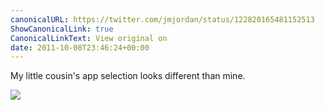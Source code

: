 ```yaml
---
canonicalURL: https://twitter.com/jmjordan/status/122820165481152513
ShowCanonicalLink: true
CanonicalLinkText: View original on
date: 2011-10-08T23:46:24+00:00
---
```

My little cousin's app selection looks different than mine.

![](/images/122820165481152513-AbRYSi8CQAAMNaw.jpg)